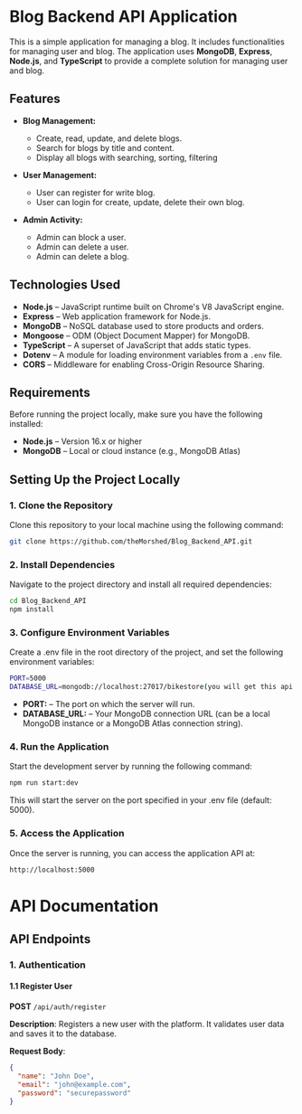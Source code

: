 # Blog Backend API Application

This is a simple application for managing a blog. It includes functionalities for managing user and blog. The application uses **MongoDB**, **Express**, **Node.js**, and **TypeScript** to provide a complete solution for managing user and blog.

## Features

-   **Blog Management:**

    -   Create, read, update, and delete blogs.
    -   Search for blogs by title and content.
    -   Display all blogs with searching, sorting, filtering

-   **User Management:**

    -   User can register for write blog.
    -   User can login for create, update, delete their own blog.

-   **Admin Activity:**

    -   Admin can block a user.
    -   Admin can delete a user.
    -   Admin can delete a blog.

## Technologies Used

-   **Node.js** – JavaScript runtime built on Chrome's V8 JavaScript engine.
-   **Express** – Web application framework for Node.js.
-   **MongoDB** – NoSQL database used to store products and orders.
-   **Mongoose** – ODM (Object Document Mapper) for MongoDB.
-   **TypeScript** – A superset of JavaScript that adds static types.
-   **Dotenv** – A module for loading environment variables from a `.env` file.
-   **CORS** – Middleware for enabling Cross-Origin Resource Sharing.

## Requirements

Before running the project locally, make sure you have the following installed:

-   **Node.js** – Version 16.x or higher
-   **MongoDB** – Local or cloud instance (e.g., MongoDB Atlas)

## Setting Up the Project Locally

### 1. Clone the Repository

Clone this repository to your local machine using the following command:

```bash
git clone https://github.com/theMorshed/Blog_Backend_API.git
```

### 2. Install Dependencies

Navigate to the project directory and install all required dependencies:

```bash
cd Blog_Backend_API
npm install
```

### 3. Configure Environment Variables

Create a .env file in the root directory of the project, and set the following environment variables:

```bash
PORT=5000
DATABASE_URL=mongodb://localhost:27017/bikestore(you will get this api from mongodb atlas)
```

-   **PORT:** – The port on which the server will run.
-   **DATABASE_URL:** – Your MongoDB connection URL (can be a local MongoDB instance or a MongoDB Atlas connection string).

### 4. Run the Application

Start the development server by running the following command:

```bash
npm run start:dev
```

This will start the server on the port specified in your .env file (default: 5000).

### 5. Access the Application

Once the server is running, you can access the application API at:

```bash
http://localhost:5000
```

# API Documentation

## API Endpoints

### 1. Authentication

#### 1.1 Register User
**POST** `/api/auth/register`

**Description**: Registers a new user with the platform. It validates user data and saves it to the database.

**Request Body**:

```json
{
  "name": "John Doe",
  "email": "john@example.com",
  "password": "securepassword"
}
